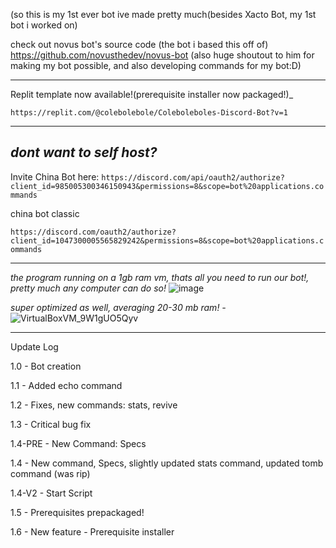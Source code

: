 (so this is my 1st ever bot ive made pretty much(besides Xacto Bot, my 1st bot i worked on)

check out novus bot's source code (the bot i based this off of) https://github.com/novusthedev/novus-bot
(also huge shoutout to him for making my bot possible, and also developing commands for my bot:D)

---

Replit template now available!(prerequisite installer now packaged!)_

```https://replit.com/@colebolebole/Coleboleboles-Discord-Bot?v=1```

---



_dont want to self host?_
--
Invite China Bot here: ```https://discord.com/api/oauth2/authorize?client_id=985005300346150943&permissions=8&scope=bot%20applications.commands```

china bot classic

```https://discord.com/oauth2/authorize?client_id=1047300005565829242&permissions=8&scope=bot%20applications.commands```

---


_the program running on a 1gb ram vm, thats all you need to run our bot!, pretty much any computer can do so!_
![image](https://user-images.githubusercontent.com/88512222/201854589-76cbc92c-bdde-452b-a61c-054ce4ec2112.png)

_super optimized as well, averaging 20-30 mb ram! -_
![VirtualBoxVM_9W1gUO5Qyv](https://user-images.githubusercontent.com/88512222/201855575-e7e91999-f218-4fed-a074-39becd9d15a4.png)

---

Update Log 

1.0 - Bot creation  

1.1 - Added echo command

1.2 - Fixes, new commands: stats, revive

1.3 - Critical bug fix

1.4-PRE - New Command: Specs

1.4 - New command, Specs, slightly updated stats command, updated tomb command (was rip)

1.4-V2 - Start Script

1.5 - Prerequisites prepackaged!

1.6 - New feature - Prerequisite installer
